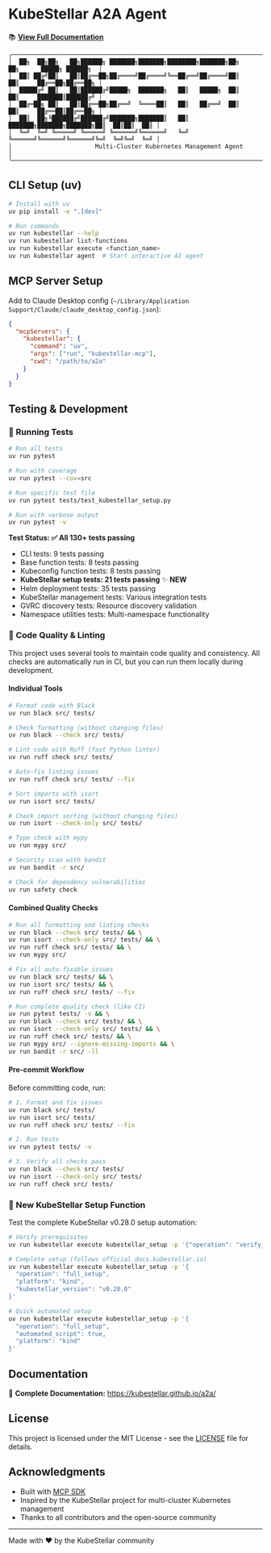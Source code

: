 # KubeStellar A2A Agent

📚 **[View Full Documentation](https://kubestellar.github.io/a2a/)**

```
╭─────────────────────────────────────────────────────────────────────────────────────────────╮
│  ██╗  ██╗██╗   ██╗██████╗ ███████╗███████╗████████╗███████╗██╗     ██╗      █████╗ ██████╗  │
│  ██║ ██╔╝██║   ██║██╔══██╗██╔════╝██╔════╝╚══██╔══╝██╔════╝██║     ██║     ██╔══██╗██╔══██╗ │
│  █████╔╝ ██║   ██║██████╔╝█████╗  ███████╗   ██║   █████╗  ██║     ██║     ███████║██████╔╝ │
│  ██╔═██╗ ██║   ██║██╔══██╗██╔══╝  ╚════██║   ██║   ██╔══╝  ██║     ██║     ██╔══██║██╔══██╗ │
│  ██║  ██╗╚██████╔╝██████╔╝███████╗███████║   ██║   ███████╗███████╗███████╗██║  ██║██║  ██║ │
│  ╚═╝  ╚═╝ ╚═════╝ ╚═════╝ ╚══════╝╚══════╝   ╚═╝   ╚══════╝╚══════╝╚══════╝╚═╝  ╚═╝╚═╝  ╚═╝ │
│                       Multi-Cluster Kubernetes Management Agent                             │
╰─────────────────────────────────────────────────────────────────────────────────────────────╯
```

## CLI Setup (uv)

```bash
# Install with uv
uv pip install -e ".[dev]"

# Run commands
uv run kubestellar --help
uv run kubestellar list-functions
uv run kubestellar execute <function_name>
uv run kubestellar agent  # Start interactive AI agent
```

## MCP Server Setup

Add to Claude Desktop config (`~/Library/Application Support/Claude/claude_desktop_config.json`):

```json
{
  "mcpServers": {
    "kubestellar": {
      "command": "uv",
      "args": ["run", "kubestellar-mcp"],
      "cwd": "/path/to/a2a"
    }
  }
}
```

## Testing & Development

### 🧪 Running Tests

```bash
# Run all tests
uv run pytest

# Run with coverage
uv run pytest --cov=src

# Run specific test file
uv run pytest tests/test_kubestellar_setup.py

# Run with verbose output
uv run pytest -v
```

**Test Status: ✅ All 130+ tests passing**

- CLI tests: 9 tests passing
- Base function tests: 8 tests passing  
- Kubeconfig function tests: 8 tests passing
- **KubeStellar setup tests: 21 tests passing** ✨ **NEW**
- Helm deployment tests: 35 tests passing
- KubeStellar management tests: Various integration tests
- GVRC discovery tests: Resource discovery validation
- Namespace utilities tests: Multi-namespace functionality

### 🔧 Code Quality & Linting

This project uses several tools to maintain code quality and consistency. All checks are automatically run in CI, but you can run them locally during development.

#### Individual Tools

```bash
# Format code with Black
uv run black src/ tests/

# Check formatting (without changing files)
uv run black --check src/ tests/

# Lint code with Ruff (fast Python linter)
uv run ruff check src/ tests/

# Auto-fix linting issues
uv run ruff check src/ tests/ --fix

# Sort imports with isort
uv run isort src/ tests/

# Check import sorting (without changing files)  
uv run isort --check-only src/ tests/

# Type check with mypy
uv run mypy src/

# Security scan with bandit
uv run bandit -r src/

# Check for dependency vulnerabilities
uv run safety check
```

#### Combined Quality Checks

```bash
# Run all formatting and linting checks
uv run black --check src/ tests/ && \
uv run isort --check-only src/ tests/ && \
uv run ruff check src/ tests/ && \
uv run mypy src/

# Fix all auto-fixable issues
uv run black src/ tests/ && \
uv run isort src/ tests/ && \
uv run ruff check src/ tests/ --fix

# Run complete quality check (like CI)
uv run pytest tests/ -v && \
uv run black --check src/ tests/ && \
uv run isort --check-only src/ tests/ && \
uv run ruff check src/ tests/ && \
uv run mypy src/ --ignore-missing-imports && \
uv run bandit -r src/ -ll
```

#### Pre-commit Workflow

Before committing code, run:

```bash
# 1. Format and fix issues
uv run black src/ tests/
uv run isort src/ tests/  
uv run ruff check src/ tests/ --fix

# 2. Run tests
uv run pytest tests/ -v

# 3. Verify all checks pass
uv run black --check src/ tests/
uv run isort --check-only src/ tests/
uv run ruff check src/ tests/
```

### 🚀 New KubeStellar Setup Function

Test the complete KubeStellar v0.28.0 setup automation:

```bash
# Verify prerequisites
uv run kubestellar execute kubestellar_setup -p '{"operation": "verify_prerequisites"}'

# Complete setup (follows official docs.kubestellar.io)
uv run kubestellar execute kubestellar_setup -p '{
  "operation": "full_setup",
  "platform": "kind",
  "kubestellar_version": "v0.28.0"
}'

# Quick automated setup
uv run kubestellar execute kubestellar_setup -p '{
  "operation": "full_setup",
  "automated_script": true,
  "platform": "kind"
}'
```

## Documentation

📖 **Complete Documentation:** https://kubestellar.github.io/a2a/

## License

This project is licensed under the MIT License - see the [LICENSE](LICENSE) file for details.

## Acknowledgments

- Built with [MCP SDK](https://github.com/anthropics/mcp-sdk)
- Inspired by the KubeStellar project for multi-cluster Kubernetes management
- Thanks to all contributors and the open-source community

---

Made with ❤️ by the KubeStellar community
